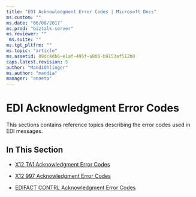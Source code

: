 ```yaml
---
title: "EDI Acknowledgment Error Codes | Microsoft Docs"
ms.custom: ""
ms.date: "06/08/2017"
ms.prod: "biztalk-server"
ms.reviewer: ""
 ms.suite: ""
ms.tgt_pltfrm: ""
ms.topic: "article"
ms.assetid: 09dc4db6-e1af-495f-a808-b9153af512b0
caps.latest.revision: 5
author: "MandiOhlinger"
ms.author: "mandia"
manager: "anneta"
---
```

# EDI Acknowledgment Error Codes
This sections contains reference topics describing the error codes used in EDI messages.  
  
## In This Section  
  
-   [X12 TA1 Acknowledgment Error Codes](../core/x12-ta1-acknowledgment-error-codes.md)  
  
-   [X12 997 Acknowledgment Error Codes](../core/x12-997-acknowledgment-error-codes.md)  
  
-   [EDIFACT CONTRL Acknowledgment Error Codes](../core/edifact-contrl-acknowledgment-error-codes.md)